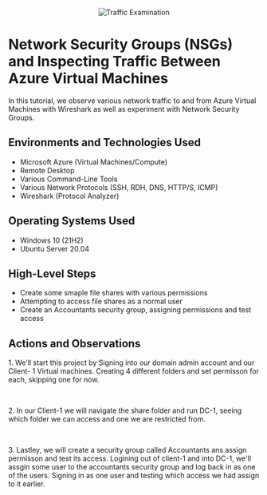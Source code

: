 <p align="center">
<img src="https://i.imgur.com/Ua7udoS.png" alt="Traffic Examination"/>
</p>

<h1>Network Security Groups (NSGs) and Inspecting Traffic Between Azure Virtual Machines</h1>
In this tutorial, we observe various network traffic to and from Azure Virtual Machines with Wireshark as well as experiment with Network Security Groups. <br />

<h2>Environments and Technologies Used</h2>

- Microsoft Azure (Virtual Machines/Compute)
- Remote Desktop
- Various Command-Line Tools
- Various Network Protocols (SSH, RDH, DNS, HTTP/S, ICMP)
- Wireshark (Protocol Analyzer)

<h2>Operating Systems Used </h2>

- Windows 10 (21H2)
- Ubuntu Server 20.04

<h2>High-Level Steps</h2>

- Create some smaple file shares with various permissions 
- Attempting to access file shares as a normal user 
- Create an Accountants security group, assigning permissions and test access 
  

<h2>Actions and Observations</h2>

<p>

</p>
<p>
1. We'll start this project by Signing into our domain admin account and our Client- 1 Virtual machines. Creating 4 different folders and set permisson for each, skipping one for now. 
</p>
<br />

<p>

</p>
<p>
2. In our Client-1 we will navigate the share folder and run DC-1, seeing which folder we can access and one we are restricted from. 
</p>
<br />

<p>

</p>
<p>
3. Lastley, we will create a security group called Accountants ans assign permisson and test its access. Logining out of client-1 and into DC-1, we'll assgin some user to the accountants security group and log back in as one of the users. Signing in as one user and testing which access we had assign to it earlier. 
</p>
<br />
